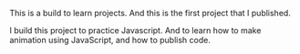 This is a build to learn projects. And this is the first project that I published.

I build this project to  practice Javascript. And to learn how to make animation using JavaScript,   and how to publish code. 
